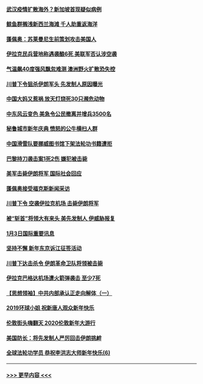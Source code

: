 #### [武汉疫情扩散海外？新加坡首现疑似病例](../pages/prog202/a102745347.md?t=01050722) 
#### [鲸鱼群搁浅新西兰海滩 千人助重返海洋](../pages/prog202/a102745257.md?t=01050722) 
#### [蓬佩奥：苏莱曼尼生前策划攻击美国人](../pages/prog202/a102745305.md?t=01050722) 
#### [伊拉克民兵营地称遇袭酿6死 美联军否认涉空袭](../pages/prog202/a102745093.md?t=01050722) 
#### [气温飙40度强风飘忽难测 澳洲野火扩散恐失控](../pages/prog202/a102744951.md?t=01050722) 
#### [川普下令狙杀伊朗军头 先发制人原因曝光](../pages/prog202/a102744900.md?t=01050722) 
#### [中国大妈又惹祸 放天灯烧死30只濒危动物](../pages/prog202/a102744899.md?t=01050722) 
#### [中东风云变色 美急令公民撤离并增兵3500名](../pages/prog202/a102744827.md?t=01050722) 
#### [秘鲁城市新年庆典 愤怒的公牛横扫人群](../pages/prog202/a102744618.md?t=01050722) 
#### [中国滑雪队要挪威图书馆下架法轮功书籍遭拒](../pages/prog202/a102744639.md?t=01050722) 
#### [巴黎持刀袭击案1死2伤 嫌犯被击毙](../pages/prog202/a102744566.md?t=01050722) 
#### [美军击毙伊朗将军 国际社会回应](../pages/prog202/a102744485.md?t=01050722) 
#### [蓬佩奥接受福克斯新闻采访](../pages/prog202/a102744480.md?t=01050722) 
#### [川普下令 空袭伊拉克机场 击毙伊朗将军](../pages/prog202/a102744470.md?t=01050722) 
#### [被“斩首”将领大有来头 美先发制人 伊威胁报复](../pages/prog202/a102744454.md?t=01050722) 
#### [1月3日国际重要讯息](../pages/prog202/a102744301.md?t=01050722) 
#### [坚持不懈 新年东京诉江征签活动](../pages/prog202/a102744303.md?t=01050722) 
#### [川普下达击杀令 伊朗革命卫队将领被击毙](../pages/prog202/a102741911.md?t=01050722) 
#### [伊拉克巴格达机场遭火箭弹袭击 至少7死](../pages/prog202/a102744115.md?t=01050722) 
#### [【思想领袖】中共内部承认正走向解体（一）](../pages/prog202/a102744097.md?t=01050722) 
#### [2019环球小姐 祝新唐人观众新年快乐](../pages/prog202/a102744043.md?t=01050722) 
#### [伦敦街头嗨翻天 2020伦敦新年大游行](../pages/prog202/a102743925.md?t=01050722) 
#### [美国防长：将先发制人严厉回击伊朗挑衅](../pages/prog202/a102743930.md?t=01050722) 
#### [全球法轮功学员 恭祝李洪志大师新年快乐(6)](../pages/prog202/a102743899.md?t=01050722) 

----
#### [ >>> 更早内容 <<< ](../indexes/prog202-earlier.md)
